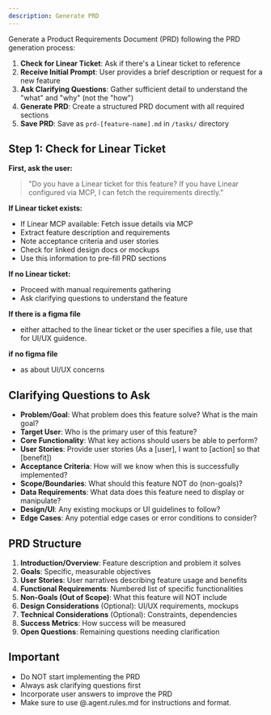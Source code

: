 ```yaml
---
description: Generate PRD
---
```


Generate a Product Requirements Document (PRD) following the PRD generation process:

1. **Check for Linear Ticket**: Ask if there's a Linear ticket to reference
2. **Receive Initial Prompt**: User provides a brief description or request for a new feature
3. **Ask Clarifying Questions**: Gather sufficient detail to understand the "what" and "why" (not the "how")
4. **Generate PRD**: Create a structured PRD document with all required sections
5. **Save PRD**: Save as `prd-[feature-name].md` in `/tasks/` directory

## Step 1: Check for Linear Ticket

**First, ask the user:**
> "Do you have a Linear ticket for this feature? If you have Linear configured via MCP, I can fetch the requirements directly."

**If Linear ticket exists:**
- If Linear MCP available: Fetch issue details via MCP
- Extract feature description and requirements
- Note acceptance criteria and user stories
- Check for linked design docs or mockups
- Use this information to pre-fill PRD sections

**If no Linear ticket:**
- Proceed with manual requirements gathering
- Ask clarifying questions to understand the feature

**If there is a figma file**
- either attached to the linear ticket or the user specifies a file, use that for UI/UX guidence.

**if no figma file**
-  as about UI/UX concerns


## Clarifying Questions to Ask

- **Problem/Goal**: What problem does this feature solve? What is the main goal?
- **Target User**: Who is the primary user of this feature?
- **Core Functionality**: What key actions should users be able to perform?
- **User Stories**: Provide user stories (As a [user], I want to [action] so that [benefit])
- **Acceptance Criteria**: How will we know when this is successfully implemented?
- **Scope/Boundaries**: What should this feature NOT do (non-goals)?
- **Data Requirements**: What data does this feature need to display or manipulate?
- **Design/UI**: Any existing mockups or UI guidelines to follow?
- **Edge Cases**: Any potential edge cases or error conditions to consider?

## PRD Structure

1. **Introduction/Overview**: Feature description and problem it solves
2. **Goals**: Specific, measurable objectives
3. **User Stories**: User narratives describing feature usage and benefits
4. **Functional Requirements**: Numbered list of specific functionalities
5. **Non-Goals (Out of Scope)**: What this feature will NOT include
6. **Design Considerations** (Optional): UI/UX requirements, mockups
7. **Technical Considerations** (Optional): Constraints, dependencies
8. **Success Metrics**: How success will be measured
9. **Open Questions**: Remaining questions needing clarification

## Important

- Do NOT start implementing the PRD
- Always ask clarifying questions first
- Incorporate user answers to improve the PRD
- Make sure to use @.agent.rules.md for instructions and format.
